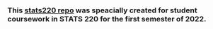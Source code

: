 ### This [stats220 repo](https://github.com/laione08/stats220.git) was speacially created for student coursework in STATS 220 for the first semester of 2022.

